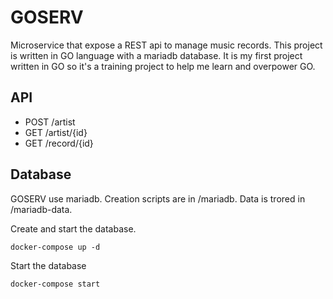 # GOSERV

Microservice that expose a REST api to manage music records. This project is written in GO language with a mariadb database. It is my first project written in GO so it's a training project to help me learn and overpower GO.

## API
* POST /artist
* GET /artist/{id}
* GET /record/{id}

## Database
GOSERV use mariadb. Creation scripts are in /mariadb. Data is trored in /mariadb-data.

Create and start the database.
```
docker-compose up -d
```

Start the database
```
docker-compose start
```
